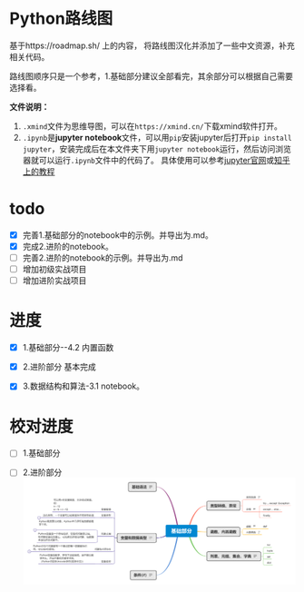 # Python路线图
基于https://roadmap.sh/ 上的内容， 将路线图汉化并添加了一些中文资源，补充相关代码。

路线图顺序只是一个参考，1.基础部分建议全部看完，其余部分可以根据自己需要选择看。


**文件说明：**
1. `.xmind`文件为思维导图，可以在`https://xmind.cn/`下载xmind软件打开。
2. `.ipynb`是**jupyter notebook**文件，可以用`pip`安装jupyter后打开`pip install jupyter`，安装完成后在本文件夹下用`jupyter notebook`运行，然后访问浏览器就可以运行`.ipynb`文件中的代码了。 具体使用可以参考[jupyter官网](https://jupyter.org/)或[知乎上的教程](https://zhuanlan.zhihu.com/p/33105153)



# todo
- [x] 完善1.基础部分的notebook中的示例。并导出为.md。
- [x] 完成2.进阶的notebook。
- [ ] 完善2.进阶的notebook的示例。并导出为.md
- [ ] 增加初级实战项目
- [ ] 增加进阶实战项目

# 进度
- [x] 1.基础部分--4.2 内置函数 
- [x] 2.进阶部分 基本完成
- [x] 3.数据结构和算法-3.1 notebook。


# 校对进度
- [ ] 1.基础部分
- [ ] 2.进阶部分
![1.基础部分](1.%E5%9F%BA%E7%A1%80%E9%83%A8%E5%88%86/基础部分.png)



